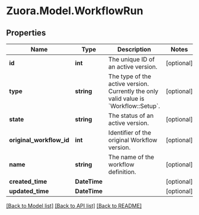 
# Zuora.Model.WorkflowRun

## Properties

Name | Type | Description | Notes
------------ | ------------- | ------------- | -------------
**id** | **int** | The unique ID of an active version. | [optional] 
**type** | **string** | The type of the active version. Currently the only valid value is &#x60;Workflow::Setup&#x60;. | [optional] 
**state** | **string** | The status of an active version. | [optional] 
**original_workflow_id** | **int** | Identifier of the original Workflow version. | [optional] 
**name** | **string** | The name of the workflow definition. | [optional] 
**created_time** | **DateTime** |  | [optional] 
**updated_time** | **DateTime** |  | [optional] 

[[Back to Model list]](../README.md#documentation-for-models)
[[Back to API list]](../README.md#documentation-for-api-endpoints)
[[Back to README]](../README.md)


